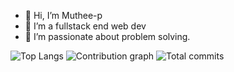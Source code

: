 - 👋 Hi, I’m Muthee-p
- 👀 I’m a fullstack end web dev
- 🌱 I’m passionate about problem solving.

![Top Langs](https://github-readme-stats.vercel.app/api/top-langs/?username=muthee-p)
![Contribution graph](https://github-readme-stats.vercel.app/api/contributions/?username=muthee-p)
![Total commits](https://github-readme-stats.vercel.app/api/commits/?username=muthee-p)

<style>.github-readme-stats {
  display: flex;
  justify-content: space-between;
  align-items: center;
}

.github-readme-stats img {
  width: 100%;
  height: auto;
}
</style>

<!---
just-p254/just-p254 is a ✨ special ✨ repository because its `README.md` (this file) appears on your GitHub profile.
You can click the Preview link to take a look at your changes.
--->
